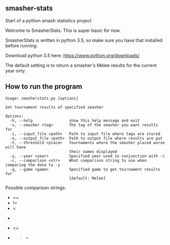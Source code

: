 ## smasher-stats
Start of a python smash statistics project

Welcome to SmasherStats. This is super basic for now.

SmasherStats is written in python 3.5, so make sure you have that installed before running.

Download python 3.5 here: https://www.python.org/downloads/

The default setting is to return a smasher's Melee results for the current year only.

## How to run the program

    Usage: smasherstats.py [options]

    Get tournament results of specified smasher

    Options:
      -h, --help                show this help message and exit
      -s, --smasher <tag>       The tag of the smasher you want results for
      -i, --input_file <path>   Path to input file where tags are stored
      -o, --output_file <path>  Path to output file where results are put
      -t, --threshold <place>   Tournaments where the smasher placed worse will have
                                their names displayed
      -y, --year <year>         Specified year used in conjunction with -c
      -c, --comparison <str>    What comparison string to use when comparing the date to -y
      -g, --game <game>         Specified game to get tournament results for
                                [default: Melee]

Possible comparison strings:
 - ==
 - !=
 - <
 - >
 - <=
 - >=